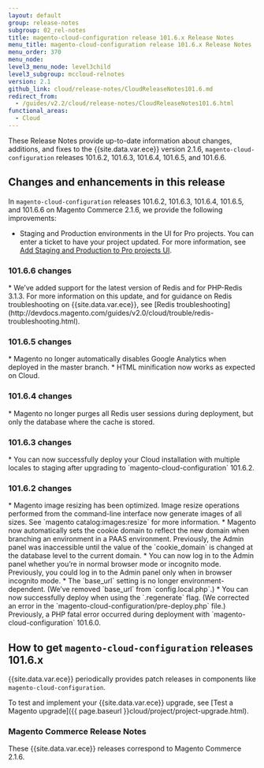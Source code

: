```yaml
---
layout: default
group: release-notes
subgroup: 02_rel-notes
title: magento-cloud-configuration release 101.6.x Release Notes
menu_title: magento-cloud-configuration release 101.6.x Release Notes
menu_order: 370
menu_node:
level3_menu_node: level3child
level3_subgroup: mccloud-relnotes
version: 2.1
github_link: cloud/release-notes/CloudReleaseNotes101.6.md
redirect_from:
  - /guides/v2.2/cloud/release-notes/CloudReleaseNotes101.6.html
functional_areas:
  - Cloud
---
```


These Release Notes provide up-to-date information about changes, additions, and fixes to the {{site.data.var.ece}} version 2.1.6, `magento-cloud-configuration` releases 101.6.2, 101.6.3, 101.6.4, 101.6.5, and 101.6.6.

## Changes and enhancements in this release
In `magento-cloud-configuration` releases 101.6.2, 101.6.3, 101.6.4, 101.6.5, and 101.6.6 on Magento Commerce 2.1.6, we provide the following improvements:

* Staging and Production environments in the UI for Pro projects. You can enter a ticket to have your project updated. For more information, see [Add Staging and Production to Pro projects UI]({{page.baseurl}}cloud/trouble/pro-env-management.html).

### 101.6.6 changes

<!--- MAGECLOUD-1005 -->* We’ve added support for the latest version of Redis and for PHP-Redis 3.1.3. For more information on this update, and for guidance on Redis troubleshooting on {{site.data.var.ece}}, see [Redis troubleshooting](http://devdocs.magento.com/guides/v2.0/cloud/trouble/redis-troubleshooting.html).

### 101.6.5 changes

<!--- MAGECLOUD-870 -->* Magento no longer automatically disables Google Analytics when deployed in the master branch.

<!--- MAGECLOUD-860 -->* HTML minification now works as expected on Cloud.



### 101.6.4 changes


<!--- MAGECLOUD-792 -->* Magento no longer purges all Redis user sessions during deployment, but only the database where the cache is stored.


### 101.6.3 changes


<!--- MAGECLOUD-771 -->* You can now successfully deploy your Cloud installation with multiple locales to staging after upgrading to `magento-cloud-configuration` 101.6.2.



### 101.6.2 changes

<!--- MAGECLOUD-762 -->* Magento image resizing has been optimized. Image resize operations performed from the command-line interface now generate images of all sizes. See `magento catalog:images:resize` for more information.


<!--- MAGECLOUD-587 -->* Magento now automatically sets the cookie domain to reflect the new domain when branching an environment in a PAAS environment. Previously, the Admin panel was inaccessible until the value of the `cookie_domain` is changed at the database level to the current domain.

<!--- MAGECLOUD-683 -->* You can now log in to the Admin panel whether you’re in normal browser mode or incognito mode. Previously, you could log in to the Admin panel only when in browser incognito mode.


<!--- MAGECLOUD-614 -->* The `base_url` setting is no longer environment-dependent. (We’ve removed `base_url` from `config.local.php`.)


<!--- MAGECLOUD-717 -->* You can now successfully deploy when using the `.regenerate` flag. (We corrected an error in the `magento-cloud-configuration/pre-deploy.php` file.) Previously, a PHP fatal error occurred during deployment with `magento-cloud-configuration` 101.6.0.




## How to get `magento-cloud-configuration` releases 101.6.x
{{site.data.var.ece}}  periodically provides patch releases in components like `magento-cloud-configuration`.

To test and implement your {{site.data.var.ece}} upgrade, see [Test a Magento upgrade]({{ page.baseurl }}cloud/project/project-upgrade.html).

### Magento Commerce Release Notes
These {{site.data.var.ece}}  releases correspond to Magento Commerce 2.1.6.

